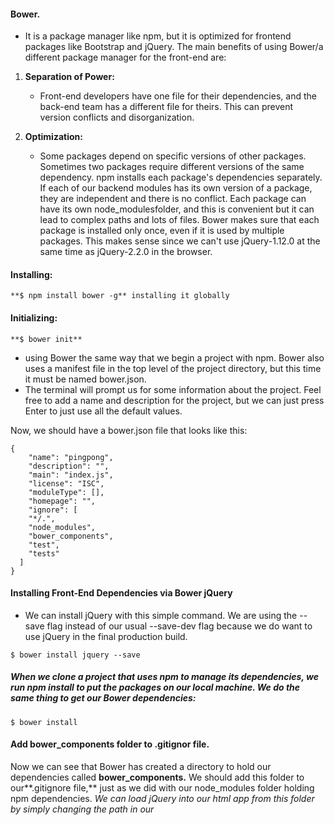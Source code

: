 #### Bower. 
- It is a package manager like npm, but it is optimized for frontend packages like Bootstrap and jQuery.
The main benefits of using Bower/a different package manager for the front-end are:

1. **Separation of Power:**
    - Front-end developers have one file for their dependencies, and the back-end team has a different file for theirs. This can prevent version conflicts and disorganization.

2. **Optimization:**
    - Some packages depend on specific versions of other packages. Sometimes two packages require different versions of the same dependency. npm installs each package's dependencies separately. If each of our backend modules has its own version of a package, they are independent and there is no conflict. Each package can have its own node_modulesfolder, and this is convenient but it can lead to complex paths and lots of files. Bower makes sure that each package is installed only once, even if it is used by multiple packages. This makes sense since we can't use jQuery-1.12.0 at the same time as jQuery-2.2.0 in the browser.

#### Installing:
```
**$ npm install bower -g** installing it globally
```
#### Initializing:
```
**$ bower init**
```
- using Bower the same way that we begin a project with npm. Bower also uses a manifest file in the top level of the project directory, but this time it must be named bower.json. 
- The terminal will prompt us for some information about the project. Feel free to add a name and description for the project, but we can just press Enter to just use all the default values.

Now, we should have a bower.json file that looks like this:
```
{
    "name": "pingpong",
    "description": "",
    "main": "index.js",
    "license": "ISC",
    "moduleType": [],
    "homepage": "",
    "ignore": [
    "*/.",
    "node_modules",
    "bower_components",
    "test",
    "tests"
  ]
}
```
#### Installing Front-End Dependencies via Bower jQuery
- We can install jQuery with this simple command. We are using the --save flag instead of our usual --save-dev flag because we do want to use jQuery in the final production build.
```
$ bower install jquery --save
```
##### When we clone a project that uses npm to manage its dependencies, we run npm install to put the packages on our local machine. We do the same thing **to get our Bower dependencies:**
```
$ bower install
```
#### Add bower_components folder to .gitignor file.
Now we can see that Bower has created a directory to hold our dependencies called **bower_components.** We should add this folder to our**.gitignore file,** just as we did with our node_modules folder holding npm dependencies. *We can load jQuery into our html app from this folder by simply changing the path in our <script> tag*, instead of using the old tag.
```
<script src="bower_components/jquery/dist/jquery.min.js"></script>
```

#### Add BootStrap
```
bower install bootstrap --save
```


